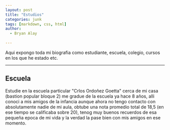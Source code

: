 ```yaml
---
layout: post
title: "Estudios"
categories: junk
tags: [markdown, css, html]
author:
  - Bryan Alay 
  
---
```


Aqui expongo toda mi biografia como estudiante, escuela, colegio, cursos en los que he estado etc.

---

## Escuela 
Estudie en la escuela particular "Crlos Ordoñez Goetta" cerca de mi casa (bastion popular bloque 2) me gradue de la escuela ya hace 8 años, alli conoci a mis amigos de la infancia aunque ahora no tengo contacto con absolutamente nadie de mi aula, obtube una nota promedio total de 18,5 (en ese tiempo se calificaba sobre 20), tenog muy buenos recuerdos de esa pequeña epoca de mi vida y la verdad la pase bien con mis amigos en ese momento.